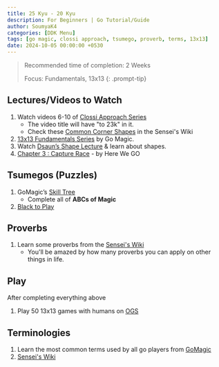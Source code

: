 ```yaml
---
title: 25 Kyu - 20 Kyu
description: For Beginners | Go Tutorial/Guide
author: SoumyaK4
categories: [DDK Menu]
tags: [go magic, clossi approach, tsumego, proverb, terms, 13x13]
date: 2024-10-05 00:00:00 +0530
---
```


> Recommended time of completion: 2 Weeks
>
> Focus: Fundamentals, 13x13
{: .prompt-tip}

## Lectures/Videos to Watch

1. Watch videos 6-10 of <a href="https://youtube.com/playlist?list=PL5mVjO5OFYSymMy2Mixl7E5vpwFDO_0B4&si=C_V23Nfre_AJsK2M" target="_blank">Clossi Approach Series</a>
   - The video title will have "to 23k" in it.
   - Check these <a href="https://senseis.xmp.net/?CommonCornerShapes" target="_blank">Common Corner Shapes</a> in the Sensei's Wiki
2. <a href="https://youtube.com/playlist?list=PL4DLlaT_bvDHS0Tg5lc5Qd5-aP_AMKGm2&si=N20-uaLpEdMhcMYx" target="_blank">13x13 Fundamentals Series</a> by Go Magic.
3. Watch <a href="https://youtu.be/JKBh8FGK9bU?si=Fr9eXsnyngoaAWt7" target="_blank">Dsaun’s Shape Lecture</a> & learn about shapes.
4. <a href="https://youtube.com/playlist?list=PLsIslX1eRChLUDyINSWnRPNLKwd_9AD37&si=sb04zIBAKVSgz6sw" target="_blank">Chapter 3 : Capture Race</a> - by Here We GO

## Tsumegos (Puzzles)

1. GoMagic’s <a href="https://gomagic.org/go-problems/" target="_blank">Skill Tree</a> 
   - Complete all of **ABCs of Magic** 
2. <a href="https://blacktoplay.com" target="_blank">Black to Play</a>

## Proverbs

1. Learn some proverbs from the <a href="https://senseis.xmp.net/?GoProverbs"> Sensei's Wiki</a>
   - You'll be amazed by how many proverbs you can apply on other things in life.

## Play
After completing everything above

1. Play 50 13x13 games with humans on <a href="https://online-go.com/" target="_blank">OGS</a> 

## Terminologies

1. Learn the most common terms used by all go players from <a href="https://gomagic.org/glossary-of-go-terms/" target="_blank">GoMagic</a> 
2. <a href="https://senseis.xmp.net/?GoTerms" target="_blank">Sensei's Wiki</a>

